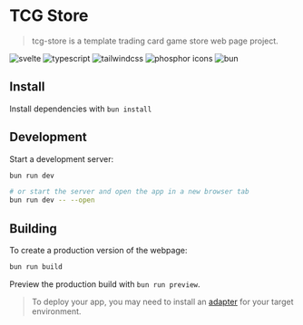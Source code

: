 # TCG Store

> tcg-store is a template trading card game store web page project.

<img alt="svelte" src="https://img.shields.io/badge/svelte-grey?style=for-the-badge&logo=svelte"/> <img alt="typescript" src="https://img.shields.io/badge/typescript-grey?style=for-the-badge&logo=typescript"/> <img alt="tailwindcss" src="https://img.shields.io/badge/tailwindcss-grey?style=for-the-badge&logo=tailwindcss"/> <img alt="phosphor icons" src="https://img.shields.io/badge/phosphoricons-grey?style=for-the-badge&logo=phosphoricons"/> <img alt="bun" src="https://img.shields.io/badge/bun-grey?style=for-the-badge&logo=bun"/>

## Install

Install dependencies with `bun install`

## Development

Start a development server:

```bash
bun run dev

# or start the server and open the app in a new browser tab
bun run dev -- --open
```

## Building

To create a production version of the webpage:

```bash
bun run build
```

Preview the production build with `bun run preview`.

> To deploy your app, you may need to install an [adapter](https://svelte.dev/docs/kit/adapters) for your target environment.
